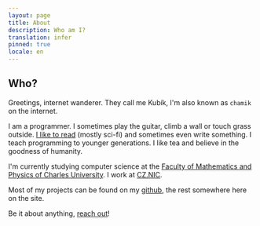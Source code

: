 ```yaml
---
layout: page
title: About
description: Who am I?
translation: infer
pinned: true
locale: en
---
```


## Who?

Greetings, internet wanderer. They call me Kubík, I'm also known as `chamik` on the internet.

I am a programmer. I sometimes play the guitar, climb a wall or touch grass outside. [I like to read](https://knih.chamik.eu/) (mostly sci-fi) and sometimes even write something. I teach programming to younger generations. I like tea and believe in the goodness of humanity.

I'm currently studying computer science at the [Faculty of Mathematics and Physics of Charles University](https://www.mff.cuni.cz/en). I work at [CZ.NIC](https://www.nic.cz/).

Most of my projects can be found on my [github](https://github.com/chamik), the rest somewhere here on the site.

Be it about anything, [reach out](/contact)!